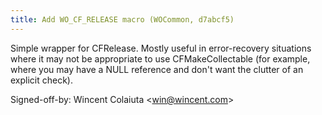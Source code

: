 ```yaml
---
title: Add WO_CF_RELEASE macro (WOCommon, d7abcf5)
---
```


Simple wrapper for CFRelease. Mostly useful in error-recovery situations where it may not be appropriate to use CFMakeCollectable (for example, where you may have a NULL reference and don't want the clutter of an explicit check).

Signed-off-by: Wincent Colaiuta &lt;win@wincent.com&gt;
